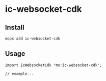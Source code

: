 # ic-websocket-cdk

## Install
```
mops add ic-websocket-cdk
```

## Usage
```motoko
import IcWebsocketCdk "mo:ic-websocket-cdk";

// example...
```